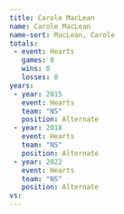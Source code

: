 ```yaml
---
title: Carole MacLean
name: Carole MacLean
name-sort: MacLean, Carole
totals:
 - event: Hearts
   games: 0
   wins: 0
   losses: 0
years:
 - year: 2015
   event: Hearts
   team: "NS"
   position: Alternate
 - year: 2018
   event: Hearts
   team: "NS"
   position: Alternate
 - year: 2022
   event: Hearts
   team: "NS"
   position: Alternate
vs:
---
```

